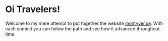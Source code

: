 # Oi Travelers!

Welcome to my mere attempt to put together the website [montyver.se](https://montyver.se).
With each commit you can follow the path and see how it advanced throughout time.

